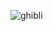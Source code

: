 ![ghibli](https://user-images.githubusercontent.com/44479460/56361537-f064fa80-61e7-11e9-8d23-0bde2b2582ee.gif)


